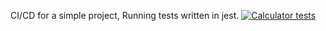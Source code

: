 CI/CD for a simple project, Running tests written in jest.
[![Calculator tests](https://github.com/abhilashSreenivasa/calculator/actions/workflows/ci-cd.yml/badge.svg)](https://github.com/abhilashSreenivasa/calculator/actions/workflows/ci-cd.yml)

